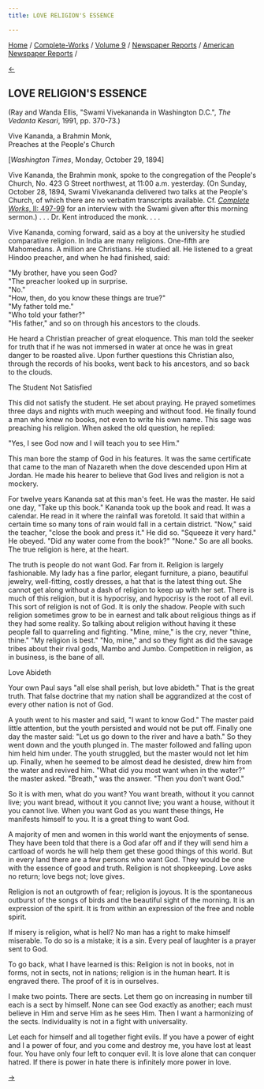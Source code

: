 ```yaml
---
title: LOVE RELIGION'S ESSENCE

---
```

<div>

[Home](../../../../index.htm) /
[Complete-Works](../../../complete_works.htm) / [Volume
9](../../volume_9_contents.htm) / [Newspaper
Reports](../newspaper_reports_contents.htm) / [American Newspaper
Reports](american_newspaper_contents.htm) /

[←](35_baltimore_sunday_herald_oct_14_1894.htm)

## LOVE RELIGION'S ESSENCE

(Ray and Wanda Ellis, "Swami Vivekananda in Washington D.C.", *The
Vedanta Kesari*, 1991, pp. 370-73.)

Vive Kananda, a Brahmin Monk,  
Preaches at the People's Church

\[*Washington Times*, Monday, October 29, 1894\]

Vive Kananda, the Brahmin monk, spoke to the congregation of the
People's Church, No. 423 G Street northwest, at 11:00 a.m. yesterday.
(On Sunday, October 28, 1894, Swami Vivekananda delivered two talks at
the People's Church, of which there are no verbatim transcripts
available. Cf. [*Complete Works*, II:
497-99](../../../volume_2/reports_in_american_newspapers/all_religions_are_good.htm)
for an interview with the Swami given after this morning sermon.) . . .
Dr. Kent introduced the monk. . . .

Vive Kananda, coming forward, said as a boy at the university he studied
comparative religion. In India are many religions. One-fifth are
Mahomedans. A million are Christians. He studied all. He listened to a
great Hindoo preacher, and when he had finished, said:

"My brother, have you seen God?  
"The preacher looked up in surprise.  
"No."  
"How, then, do you know these things are true?"  
"My father told me."  
"Who told your father?"  
"His father," and so on through his ancestors to the clouds.

He heard a Christian preacher of great eloquence. This man told the
seeker for truth that if he was not immersed in water at once he was in
great danger to be roasted alive. Upon further questions this Christian
also, through the records of his books, went back to his ancestors, and
so back to the clouds.

The Student Not Satisfied

This did not satisfy the student. He set about praying. He prayed
sometimes three days and nights with much weeping and without food. He
finally found a man who knew no books, not even to write his own name.
This sage was preaching his religion. When asked the old question, he
replied:

"Yes, I see God now and I will teach you to see Him."

This man bore the stamp of God in his features. It was the same
certificate that came to the man of Nazareth when the dove descended
upon Him at Jordan. He made his hearer to believe that God lives and
religion is not a mockery.

For twelve years Kananda sat at this man's feet. He was the master. He
said one day, "Take up this book." Kananda took up the book and read. It
was a calendar. He read in it where the rainfall was foretold. It said
that within a certain time so many tons of rain would fall in a certain
district. "Now," said the teacher, "close the book and press it." He did
so. "Squeeze it very hard." He obeyed. "Did any water come from the
book?" "None." So are all books. The true religion is here, at the
heart.

The truth is people do not want God. Far from it. Religion is largely
fashionable. My lady has a fine parlor, elegant furniture, a piano,
beautiful jewelry, well-fitting, costly dresses, a hat that is the
latest thing out. She cannot get along without a dash of religion to
keep up with her set. There is much of this religion, but it is
hypocrisy, and hypocrisy is the root of all evil. This sort of religion
is not of God. It is only the shadow. People with such religion
sometimes grow to be in earnest and talk about religious things as if
they had some reality. So talking about religion without having it these
people fall to quarreling and fighting. "Mine, mine," is the cry, never
"thine, thine." "My religion is best." "No, mine," and so they fight as
did the savage tribes about their rival gods, Mambo and Jumbo.
Competition in religion, as in business, is the bane of all.

Love Abideth

Your own Paul says "all else shall perish, but love abideth." That is
the great truth. That false doctrine that my nation shall be aggrandized
at the cost of every other nation is not of God.

A youth went to his master and said, "I want to know God." The master
paid little attention, but the youth persisted and would not be put off.
Finally one day the master said: "Let us go down to the river and have a
bath." So they went down and the youth plunged in. The master followed
and falling upon him held him under. The youth struggled, but the master
would not let him up. Finally, when he seemed to be almost dead he
desisted, drew him from the water and revived him. "What did you most
want when in the water?" the master asked. "Breath," was the answer.
"Then you don't want God."

So it is with men, what do you want? You want breath, without it you
cannot live; you want bread, without it you cannot live; you want a
house, without it you cannot live. When you want God as you want these
things, He manifests himself to you. It is a great thing to want God.

A majority of men and women in this world want the enjoyments of sense.
They have been told that there is a God afar off and if they will send
him a cartload of words he will help them get these good things of this
world. But in every land there are a few persons who want God. They
would be one with the essence of good and truth. Religion is not
shopkeeping. Love asks no return; love begs not; love gives.

Religion is not an outgrowth of fear; religion is joyous. It is the
spontaneous outburst of the songs of birds and the beautiful sight of
the morning. It is an expression of the spirit. It is from within an
expression of the free and noble spirit.

If misery is religion, what is hell? No man has a right to make himself
miserable. To do so is a mistake; it is a sin. Every peal of laughter is
a prayer sent to God.

To go back, what I have learned is this: Religion is not in books, not
in forms, not in sects, not in nations; religion is in the human heart.
It is engraved there. The proof of it is in ourselves.

I make two points. There are sects. Let them go on increasing in number
till each is a sect by himself. None can see God exactly as another;
each must believe in Him and serve Him as he sees Him. Then I want a
harmonizing of the sects. Individuality is not in a fight with
universality.

Let each for himself and all together fight evils. If you have a power
of eight and I a power of four, and you come and destroy me, you have
lost at least four. You have only four left to conquer evil. It is love
alone that can conquer hatred. If there is power in hate there is
infinitely more power in love.

[→](37_washington_times_nov_2_1894.htm)

</div>
